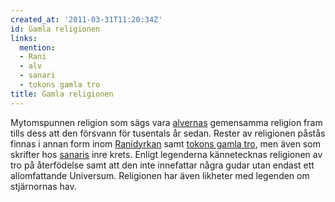 ```yaml
---
created_at: '2011-03-31T11:20:34Z'
id: Gamla religionen
links:
  mention:
  - Rani
  - alv
  - sanari
  - tokons gamla tro
title: Gamla religionen
---
```


Mytomspunnen religion som sägs vara [alvernas] gemensamma religion fram tills dess att den försvann
för tusentals år sedan. Rester av religionen påstås finnas i annan form inom [Ranidyrkan] samt
[tokons gamla tro], men även som skrifter hos [sanaris] inre krets. Enligt legenderna kännetecknas
religionen av tro på återfödelse samt att den inte innefattar några gudar utan endast ett
allomfattande Universum. Religionen har även likheter med legenden om stjärnornas hav.

  [alvernas]: alv
  [Ranidyrkan]: Rani
  [tokons gamla tro]: tokons_gamla_tro
  [sanaris]: sanari